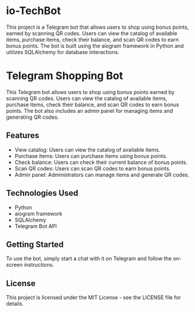 # io-TechBot
This project is a Telegram bot that allows users to shop using bonus points, earned by scanning QR codes. Users can view the catalog of available items, purchase items, check their balance, and scan QR codes to earn bonus points. The bot is built using the aiogram framework in Python and utilizes SQLAlchemy for database interactions.


# Telegram Shopping Bot

This Telegram bot allows users to shop using bonus points earned by scanning QR codes. Users can view the catalog of available items, purchase items, check their balance, and scan QR codes to earn bonus points. The bot also includes an admin panel for managing items and generating QR codes.

## Features

- View catalog: Users can view the catalog of available items.
- Purchase items: Users can purchase items using bonus points.
- Check balance: Users can check their current balance of bonus points.
- Scan QR codes: Users can scan QR codes to earn bonus points.
- Admin panel: Administrators can manage items and generate QR codes.

## Technologies Used

- Python
- aiogram framework
- SQLAlchemy
- Telegram Bot API

## Getting Started

To use the bot, simply start a chat with it on Telegram and follow the on-screen instructions.

## License

This project is licensed under the MIT License - see the LICENSE file for details.
